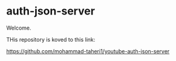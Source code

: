 # auth-json-server

Welcome.

THis repository is koved to this link:

https://github.com/mohammad-taheri1/youtube-auth-json-server
